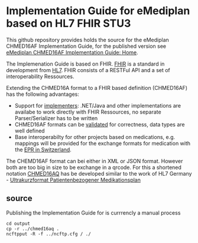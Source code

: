 # Implementation Guide for eMediplan based on HL7 FHIR STU3

This github repository provides holds the source for the eMediplan CHMED16AF Implementation Guide, for the published version see 
[eMediplan CHMED16AF Implementation Guide: Home](http://chmed16af.emediplan.ch/).

The Implemenation Guide is based on FHIR. [FHIR](http://www.hl7.org/fhir) is a standard in development from [HL7](http://www.hl7.org/). FHIR consists of a RESTFul API and a set of interoperability Ressources. 

Extending the CHMED16A format to a FHIR based definition (CHMED16AF) has the following advantages:
* Support for [implementers](http://build.fhir.org/implsupport-module.html): .NET/Java and other implementations are availabe to work directly with FHIR Ressources, no separate Parser/Serializer has to be written
* CHMED16AF formats can be [validated](http://build.fhir.org/validation.html) for correctness, data types are well defined 
* Base interoperabilty for other projects based on medications, e.g. mappings will be provided for the exchange formats for medication with the [EPR in Switzerland](http://www.e-health-suisse.ch/umsetzung/00252/index.html?lang=de).

The CHEMD16AF format can bei either in XML or JSON format. However both are too big in size to be exchange in a qrcode. For this a shortened notation [CHMED16AQ](qrcode.html) has be developed similar to the work of HL7 Germany - [Ultrakurzformat Patientenbezogener Medikationsplan](http://wiki.hl7.de/index.php?title=IG:Ultrakurzformat_Patientenbezogener_Medikationsplan)

## source

Publishing the Implementation Guide for is currrencly a manual process

```
cd output
cp -r ../chmed16aq .
ncftpput -R -f ../ncftp.cfg / ./
```
